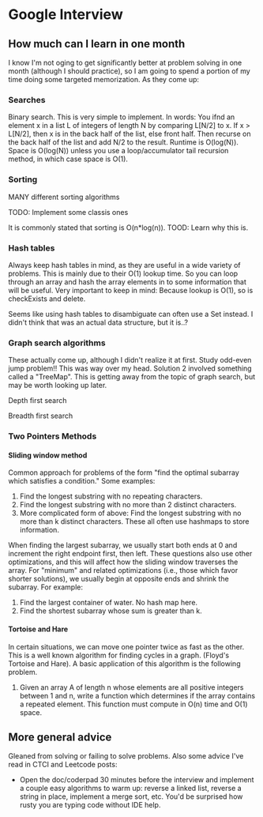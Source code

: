 # Google Interview

## How much can I learn in one month

I know I'm not oging to get significantly better at problem solving in one month
(although I should practice), so I am going to spend a portion of my time doing
some targeted memorization.  As they come up:

### Searches

Binary search.  This is very simple to implement.  In words: You ifnd an element
x in a list L of integers of length N by comparing L[N/2] to x.  If x > L[N/2],
then x is in the back half of the list, else front half.  Then recurse on the
back half of the list and add N/2 to the result.  Runtime is O(log(N)).  Space
is O(log(N)) unless you use a loop/accumulator tail recursion method, in which
case space is O(1).

### Sorting

MANY different sorting algorithms

TODO: Implement some classis ones

It is commonly stated that sorting is O(n*log(n)).  TOOD: Learn why this is.

### Hash tables

Always keep hash tables in mind, as they are useful in a wide variety of
problems.  This is mainly due to their O(1) lookup time.  So you can loop
through an array and hash the array elements in to some information that will be
useful.  Very important to keep in mind: Because lookup is O(1), so is
checkExists and delete.

Seems like using hash tables to disambiguate can often use a Set instead.  I
didn't think that was an actual data structure, but it is..?

### Graph search algorithms

These actually come up, although I didn't realize it at first.  Study odd-even
jump problem!!  This was way over my head.  Solution 2 involved something called
a "TreeMap".  This is getting away from the topic of graph search, but may be
worth looking up later.

Depth first search

Breadth first search

### Two Pointers Methods

#### Sliding window method

Common approach for problems of the form "find the optimal subarray which
satisfies a condition."  Some examples:

1. Find the longest substring with no repeating characters.
2. Find the longest substring with no more than 2 distinct characters.
3. More complicated form of above: Find the longest substring with no more than
   k distinct characters.  These all often use hashmaps to store information.

When finding the largest subarray, we usually start both ends at 0 and
increment the right endpoint first, then left.  These questions also use other
optimizations, and this will affect how the sliding window traverses the array.
For "minimum" and related optimizations (i.e., those which favor shorter
solutions), we usually begin at opposite ends and shrink the subarray.  For
example:

1. Find the largest container of water.  No hash map here.
2. Find the shortest subarray whose sum is greater than k.

#### Tortoise and Hare

In certain situations, we can move one pointer twice as fast as the other.  This
is a well known algorithm for finding cycles in a graph. (Floyd's Tortoise and
Hare).  A basic application of this algorithm is the following problem.

1. Given an array A of length n whose elements are all positive integers between
   1 and n, write a function which determines if the array contains a repeated
   element.  This function must compute in O(n) time and O(1) space.

## More general advice

Gleaned from solving or failing to solve problems.  Also some advice I've read
in CTCI and Leetcode posts:

* Open the doc/coderpad 30 minutes before the interview and implement a couple
  easy algorithms to warm up: reverse a linked list, reverse a string in place,
  implement a merge sort, etc. You'd be surprised how rusty you are typing code
  without IDE help.
